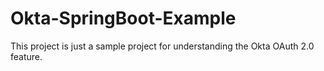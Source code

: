 # Okta-SpringBoot-Example
This project is just a sample project for understanding the Okta OAuth 2.0 feature.

